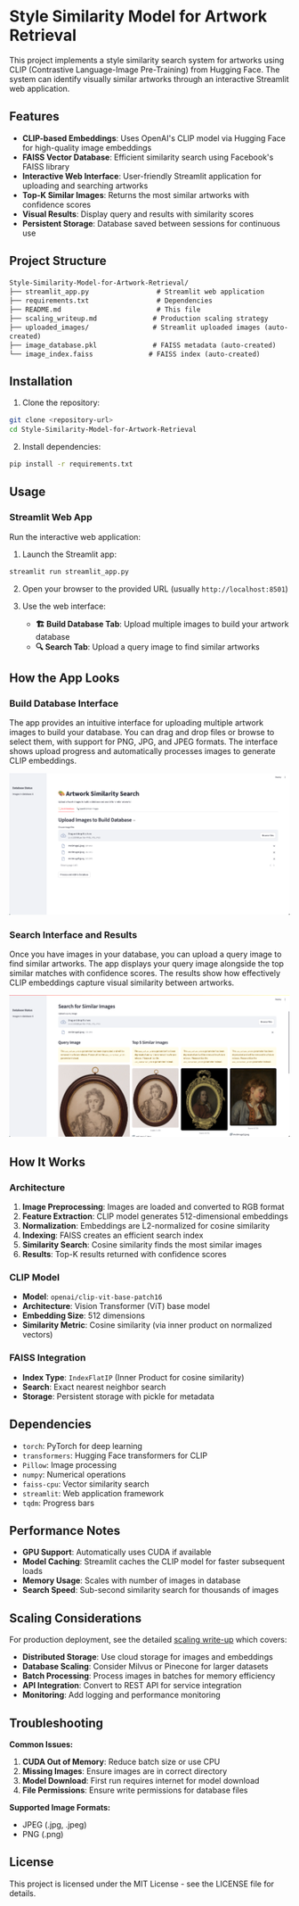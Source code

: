 # Style Similarity Model for Artwork Retrieval

This project implements a style similarity search system for artworks using CLIP (Contrastive Language-Image Pre-Training) from Hugging Face. The system can identify visually similar artworks through an interactive Streamlit web application.

## Features

- **CLIP-based Embeddings**: Uses OpenAI's CLIP model via Hugging Face for high-quality image embeddings
- **FAISS Vector Database**: Efficient similarity search using Facebook's FAISS library
- **Interactive Web Interface**: User-friendly Streamlit application for uploading and searching artworks
- **Top-K Similar Images**: Returns the most similar artworks with confidence scores
- **Visual Results**: Display query and results with similarity scores
- **Persistent Storage**: Database saved between sessions for continuous use

## Project Structure

```
Style-Similarity-Model-for-Artwork-Retrieval/
├── streamlit_app.py                 # Streamlit web application
├── requirements.txt                 # Dependencies
├── README.md                        # This file
├── scaling_writeup.md              # Production scaling strategy
├── uploaded_images/                # Streamlit uploaded images (auto-created)
├── image_database.pkl              # FAISS metadata (auto-created)
└── image_index.faiss              # FAISS index (auto-created)
```

## Installation

1. Clone the repository:
```bash
git clone <repository-url>
cd Style-Similarity-Model-for-Artwork-Retrieval
```

2. Install dependencies:
```bash
pip install -r requirements.txt
```

## Usage

### Streamlit Web App

Run the interactive web application:

1. Launch the Streamlit app:
```bash
streamlit run streamlit_app.py
```

2. Open your browser to the provided URL (usually `http://localhost:8501`)

3. Use the web interface:
   - **🏗️ Build Database Tab**: Upload multiple images to build your artwork database
   - **🔍 Search Tab**: Upload a query image to find similar artworks

## How the App Looks

### Build Database Interface
The app provides an intuitive interface for uploading multiple artwork images to build your database. You can drag and drop files or browse to select them, with support for PNG, JPG, and JPEG formats. The interface shows upload progress and automatically processes images to generate CLIP embeddings.

![Build Database Interface](images/build_database1.png)

### Search Interface and Results
Once you have images in your database, you can upload a query image to find similar artworks. The app displays your query image alongside the top similar matches with confidence scores. The results show how effectively CLIP embeddings capture visual similarity between artworks.

![Search Results Interface](images/search_results1.png)

## How It Works

### Architecture

1. **Image Preprocessing**: Images are loaded and converted to RGB format
2. **Feature Extraction**: CLIP model generates 512-dimensional embeddings
3. **Normalization**: Embeddings are L2-normalized for cosine similarity
4. **Indexing**: FAISS creates an efficient search index
5. **Similarity Search**: Cosine similarity finds the most similar images
6. **Results**: Top-K results returned with confidence scores

### CLIP Model

- **Model**: `openai/clip-vit-base-patch16`
- **Architecture**: Vision Transformer (ViT) base model
- **Embedding Size**: 512 dimensions
- **Similarity Metric**: Cosine similarity (via inner product on normalized vectors)

### FAISS Integration

- **Index Type**: `IndexFlatIP` (Inner Product for cosine similarity)
- **Search**: Exact nearest neighbor search
- **Storage**: Persistent storage with pickle for metadata

## Dependencies

- `torch`: PyTorch for deep learning
- `transformers`: Hugging Face transformers for CLIP
- `Pillow`: Image processing
- `numpy`: Numerical operations
- `faiss-cpu`: Vector similarity search
- `streamlit`: Web application framework
- `tqdm`: Progress bars

## Performance Notes

- **GPU Support**: Automatically uses CUDA if available
- **Model Caching**: Streamlit caches the CLIP model for faster subsequent loads
- **Memory Usage**: Scales with number of images in database
- **Search Speed**: Sub-second similarity search for thousands of images

## Scaling Considerations

For production deployment, see the detailed [scaling write-up](scaling_writeup.md) which covers:

- **Distributed Storage**: Use cloud storage for images and embeddings
- **Database Scaling**: Consider Milvus or Pinecone for larger datasets
- **Batch Processing**: Process images in batches for memory efficiency
- **API Integration**: Convert to REST API for service integration
- **Monitoring**: Add logging and performance monitoring

## Troubleshooting

**Common Issues:**

1. **CUDA Out of Memory**: Reduce batch size or use CPU
2. **Missing Images**: Ensure images are in correct directory
3. **Model Download**: First run requires internet for model download
4. **File Permissions**: Ensure write permissions for database files

**Supported Image Formats:**
- JPEG (.jpg, .jpeg)
- PNG (.png)

## License

This project is licensed under the MIT License - see the LICENSE file for details.